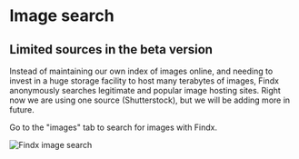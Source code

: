 # Image search

## Limited sources in the beta version
Instead of maintaining our own index of images online, and needing to invest in a huge storage facility to host many terabytes of images, Findx anonymously searches legitimate and popular image hosting sites. Right now we are using one source (Shutterstock), but we will be adding more in future.

Go to the "images" tab to search for images with Findx.

![Findx image search](https://www.privacore.com/wp-content/uploads/2017/03/private-image-search-findx.png)






